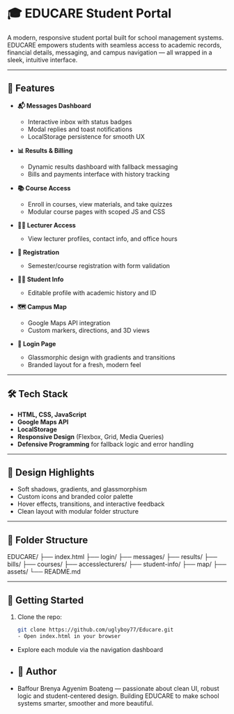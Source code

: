 # 🎓 EDUCARE Student Portal

A modern, responsive student portal built for school management systems. EDUCARE empowers students with seamless access to academic records, financial details, messaging, and campus navigation — all wrapped in a sleek, intuitive interface.

---

## 🌟 Features

- **📬 Messages Dashboard**
  - Interactive inbox with status badges
  - Modal replies and toast notifications
  - LocalStorage persistence for smooth UX

- **📊 Results & Billing**
  - Dynamic results dashboard with fallback messaging
  - Bills and payments interface with history tracking

- **📚 Course Access**
  - Enroll in courses, view materials, and take quizzes
  - Modular course pages with scoped JS and CSS

- **👨‍🏫 Lecturer Access**
  - View lecturer profiles, contact info, and office hours

- **📝 Registration**
  - Semester/course registration with form validation

- **🧑‍🎓 Student Info**
  - Editable profile with academic history and ID

- **🗺️ Campus Map**
  - Google Maps API integration
  - Custom markers, directions, and 3D views

- **🔐 Login Page**
  - Glassmorphic design with gradients and transitions
  - Branded layout for a fresh, modern feel

---

## 🛠️ Tech Stack

- **HTML, CSS, JavaScript**
- **Google Maps API**
- **LocalStorage**
- **Responsive Design** (Flexbox, Grid, Media Queries)
- **Defensive Programming** for fallback logic and error handling

---

## 🎨 Design Highlights

- Soft shadows, gradients, and glassmorphism
- Custom icons and branded color palette
- Hover effects, transitions, and interactive feedback
- Clean layout with modular folder structure

---

## 📁 Folder Structure
EDUCARE/ ├── index.html ├── login/ ├── messages/ ├── results/ ├── bills/ ├── courses/ ├── accesslecturers/ ├── student-info/ ├── map/ ├── assets/ └── README.md


---

## 🚀 Getting Started

1. Clone the repo:
   ```bash
   git clone https://github.com/uglyboy77/Educare.git
   - Open index.html in your browser
- Explore each module via the navigation dashboard
- 
  ## 📌 Author
- Baffour Brenya Agyenim Boateng — passionate about clean UI, robust logic and student-centered design.
Building EDUCARE to make school systems smarter, smoother and more beautiful.



